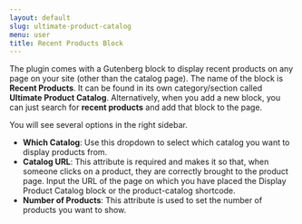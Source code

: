 ```yaml
---
layout: default
slug: ultimate-product-catalog
menu: user
title: Recent Products Block
---
```

The plugin comes with a Gutenberg block to display recent products on any page on your site (other than the catalog page). The name of the block is **Recent Products**. It can be found in its own category/section called **Ultimate Product Catalog**. Alternatively, when you add a new block, you can just search for **recent products** and add that block to the page.

You will see several options in the right sidebar.

- **Which Catalog**: Use this dropdown to select which catalog you want to display products from.
- **Catalog URL**: This attribute is required and makes it so that, when someone clicks on a product, they are correctly brought to the product page. Input the URL of the page on which you have placed the Display Product Catalog block or the product-catalog shortcode.
- **Number of Products**: This attribute is used to set the number of products you want to show.